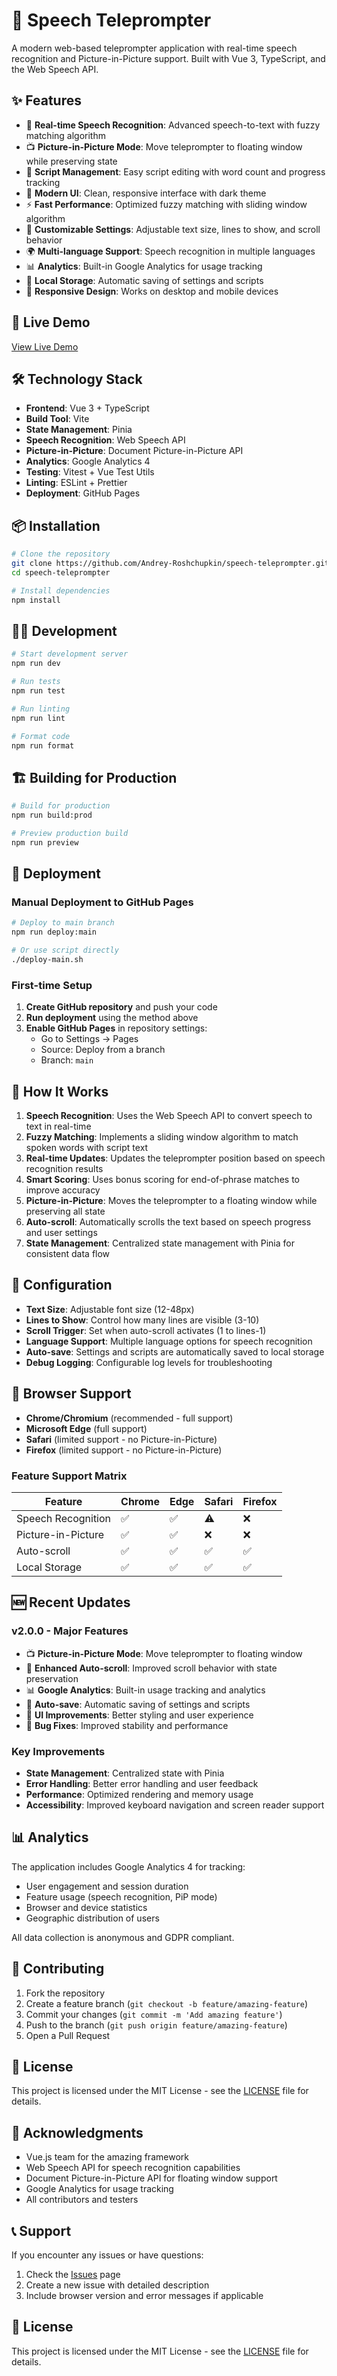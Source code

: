 # 🎤 Speech Teleprompter

A modern web-based teleprompter application with real-time speech recognition and Picture-in-Picture support. Built with Vue 3, TypeScript, and the Web Speech API.

## ✨ Features

- 🎯 **Real-time Speech Recognition**: Advanced speech-to-text with fuzzy matching algorithm
- 📺 **Picture-in-Picture Mode**: Move teleprompter to floating window while preserving state
- 📝 **Script Management**: Easy script editing with word count and progress tracking
- 🎨 **Modern UI**: Clean, responsive interface with dark theme
- ⚡ **Fast Performance**: Optimized fuzzy matching with sliding window algorithm
- 🔧 **Customizable Settings**: Adjustable text size, lines to show, and scroll behavior
- 🌍 **Multi-language Support**: Speech recognition in multiple languages
- 📊 **Analytics**: Built-in Google Analytics for usage tracking
- 💾 **Local Storage**: Automatic saving of settings and scripts
- 📱 **Responsive Design**: Works on desktop and mobile devices

## 🚀 Live Demo

[View Live Demo](https://andrey-roshchupkin.github.io/speech-teleprompter/)

## 🛠️ Technology Stack

- **Frontend**: Vue 3 + TypeScript
- **Build Tool**: Vite
- **State Management**: Pinia
- **Speech Recognition**: Web Speech API
- **Picture-in-Picture**: Document Picture-in-Picture API
- **Analytics**: Google Analytics 4
- **Testing**: Vitest + Vue Test Utils
- **Linting**: ESLint + Prettier
- **Deployment**: GitHub Pages

## 📦 Installation

```bash
# Clone the repository
git clone https://github.com/Andrey-Roshchupkin/speech-teleprompter.git
cd speech-teleprompter

# Install dependencies
npm install
```

## 🏃‍♂️ Development

```bash
# Start development server
npm run dev

# Run tests
npm run test

# Run linting
npm run lint

# Format code
npm run format
```

## 🏗️ Building for Production

```bash
# Build for production
npm run build:prod

# Preview production build
npm run preview
```

## 🚀 Deployment

### Manual Deployment to GitHub Pages

```bash
# Deploy to main branch
npm run deploy:main

# Or use script directly
./deploy-main.sh
```

### First-time Setup

1. **Create GitHub repository** and push your code
2. **Run deployment** using the method above
3. **Enable GitHub Pages** in repository settings:
   - Go to Settings → Pages
   - Source: Deploy from a branch
   - Branch: `main`

## 🎯 How It Works

1. **Speech Recognition**: Uses the Web Speech API to convert speech to text in real-time
2. **Fuzzy Matching**: Implements a sliding window algorithm to match spoken words with script text
3. **Real-time Updates**: Updates the teleprompter position based on speech recognition results
4. **Smart Scoring**: Uses bonus scoring for end-of-phrase matches to improve accuracy
5. **Picture-in-Picture**: Moves the teleprompter to a floating window while preserving all state
6. **Auto-scroll**: Automatically scrolls the text based on speech progress and user settings
7. **State Management**: Centralized state management with Pinia for consistent data flow

## 🔧 Configuration

- **Text Size**: Adjustable font size (12-48px)
- **Lines to Show**: Control how many lines are visible (3-10)
- **Scroll Trigger**: Set when auto-scroll activates (1 to lines-1)
- **Language Support**: Multiple language options for speech recognition
- **Auto-save**: Settings and scripts are automatically saved to local storage
- **Debug Logging**: Configurable log levels for troubleshooting

## 📱 Browser Support

- **Chrome/Chromium** (recommended - full support)
- **Microsoft Edge** (full support)
- **Safari** (limited support - no Picture-in-Picture)
- **Firefox** (limited support - no Picture-in-Picture)

### Feature Support Matrix

| Feature            | Chrome | Edge | Safari | Firefox |
| ------------------ | ------ | ---- | ------ | ------- |
| Speech Recognition | ✅     | ✅   | ⚠️     | ❌      |
| Picture-in-Picture | ✅     | ✅   | ❌     | ❌      |
| Auto-scroll        | ✅     | ✅   | ✅     | ✅      |
| Local Storage      | ✅     | ✅   | ✅     | ✅      |

## 🆕 Recent Updates

### v2.0.0 - Major Features

- 📺 **Picture-in-Picture Mode**: Move teleprompter to floating window
- 🔄 **Enhanced Auto-scroll**: Improved scroll behavior with state preservation
- 📊 **Google Analytics**: Built-in usage tracking and analytics
- 💾 **Auto-save**: Automatic saving of settings and scripts
- 🎨 **UI Improvements**: Better styling and user experience
- 🐛 **Bug Fixes**: Improved stability and performance

### Key Improvements

- **State Management**: Centralized state with Pinia
- **Error Handling**: Better error handling and user feedback
- **Performance**: Optimized rendering and memory usage
- **Accessibility**: Improved keyboard navigation and screen reader support

## 📊 Analytics

The application includes Google Analytics 4 for tracking:

- User engagement and session duration
- Feature usage (speech recognition, PiP mode)
- Browser and device statistics
- Geographic distribution of users

All data collection is anonymous and GDPR compliant.

## 🤝 Contributing

1. Fork the repository
2. Create a feature branch (`git checkout -b feature/amazing-feature`)
3. Commit your changes (`git commit -m 'Add amazing feature'`)
4. Push to the branch (`git push origin feature/amazing-feature`)
5. Open a Pull Request

## 📄 License

This project is licensed under the MIT License - see the [LICENSE](LICENSE) file for details.

## 🙏 Acknowledgments

- Vue.js team for the amazing framework
- Web Speech API for speech recognition capabilities
- Document Picture-in-Picture API for floating window support
- Google Analytics for usage tracking
- All contributors and testers

## 📞 Support

If you encounter any issues or have questions:

1. Check the [Issues](https://github.com/Andrey-Roshchupkin/speech-teleprompter/issues) page
2. Create a new issue with detailed description
3. Include browser version and error messages if applicable

## 📄 License

This project is licensed under the MIT License - see the [LICENSE](LICENSE) file for details.
